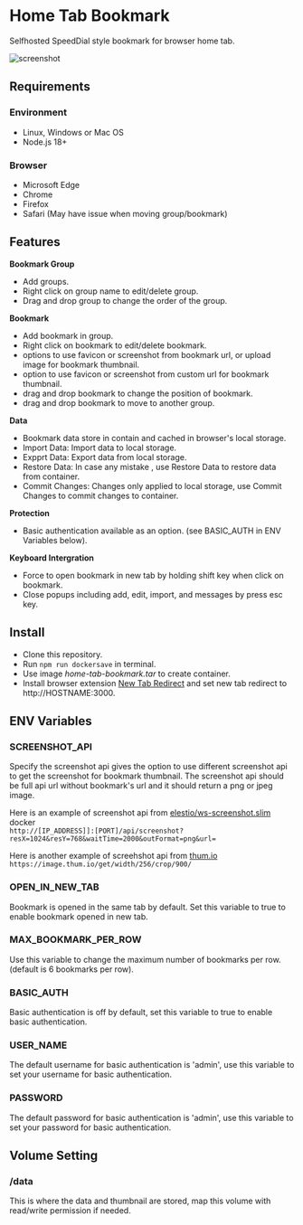 # Home Tab Bookmark

Selfhosted SpeedDial style bookmark for browser home tab.

![screenshot](https://github.com/user-attachments/assets/d0d78c2d-e515-400e-a815-a646bf230b3e)

## Requirements
### Environment
* Linux, Windows or Mac OS
* Node.js 18+
### Browser
* Microsoft Edge
* Chrome
* Firefox
* Safari (May have issue when moving group/bookmark)

## Features

**Bookmark Group**
* Add groups.
* Right click on group name to edit/delete group.
* Drag and drop group to change the order of the group.

**Bookmark**
* Add bookmark in group.
* Right click on bookmark to edit/delete bookmark.
* options to use favicon or screenshot from bookmark url, or upload image for bookmark thumbnail.
* option to use favicon or screenshot from custom url for bookmark thumbnail.
* drag and drop bookmark to change the position of bookmark.
* drag and drop bookmark to move to another group.

**Data**
* Bookmark data store in contain and cached in browser's local storage.
* Import Data: Import data to local storage.
* Expprt Data: Export data from local storage.
* Restore Data: In case any mistake , use Restore Data to restore data from container.
* Commit Changes: Changes only applied to local storage, use Commit Changes to commit changes to container.

**Protection**
* Basic authentication available as an option. (see BASIC_AUTH in ENV Variables below).

**Keyboard Intergration**
* Force to open bookmark in new tab by holding shift key when click on bookmark.
* Close popups including add, edit, import, and messages by press esc key.

## Install
* Clone this repository.
* Run `npm run dockersave` in terminal.
* Use image *home-tab-bookmark.tar* to create container.
* Install browser extension [New Tab Redirect](https://chromewebstore.google.com/detail/new-tab-redirect/icpgjfneehieebagbmdbhnlpiopdcmna?hl=en-US) and set new tab redirect to http://HOSTNAME:3000.

## ENV Variables
### SCREENSHOT_API ###
Specify the screenshot api gives the option to use different screenshot api to get the screenshot for bookmark thumbnail. The screenshot api should be full api url without bookmark's url and it should return a png or jpeg image.

Here is an example of screenshot api from [elestio/ws-screenshot.slim](https://hub.docker.com/r/elestio/ws-screenshot.slim) docker  
`http://[IP_ADDRESS]]:[PORT]/api/screenshot?resX=1024&resY=768&waitTime=2000&outFormat=png&url=`

Here is another example of screehshot api from [thum.io](https://www.thum.io)  
`https://image.thum.io/get/width/256/crop/900/`

### OPEN_IN_NEW_TAB ###
Bookmark is opened in the same tab by default. Set this variable to true to enable bookmark opened in new tab.

### MAX_BOOKMARK_PER_ROW ###
Use this variable to change the maximum number of bookmarks per row. (default is 6 bookmarks per row).

### BASIC_AUTH ###
Basic authentication is off by default, set this variable to true to enable basic authentication.

### USER_NAME ###
The default username for basic authentication is 'admin', use this variable to set your username for basic authentication.

### PASSWORD ###
The default password for basic authentication is 'admin', use this variable to set your password for basic authentication.

## Volume Setting
### /data ###
This is where the data and thumbnail are stored, map this volume with read/write permission if needed.
